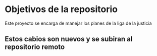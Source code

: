 # Objetivos de la repositorio

Este proyecto se encarga de manejar los planes de la liga de la justicia


## Estos cabios son nuevos y se subiran al repositorio remoto
